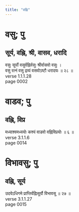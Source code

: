 ```yaml
---
title: "वह्नि"
---
```


# वसु; पु
## सूर्य, वह्नि, श्री, वासव, धरादि
वसुः सूर्यो वसुर्वह्निर्वसुः श्रीर्वासवो वसुः ।<br />वसु रत्नं वसु द्रव्यं वसवोऽष्टौ धरादयः ॥ २८ ॥<br />verse 1.1.1.28<br />page 0002

# वाडव; पु
## वह्नि, विप्र
मध्याश्वमध्ययोः कश्यं वाडवो वह्निविप्रयोः ॥ ६ ॥<br />verse 3.1.1.6<br />page 0014

# विभावसु; पु
## वह्नि, सूर्य
उदयेऽधिगमे प्राप्तिर्वह्निसूर्यौ विभावसू ॥ २७ ॥<br />verse 3.1.1.27<br />page 0015

